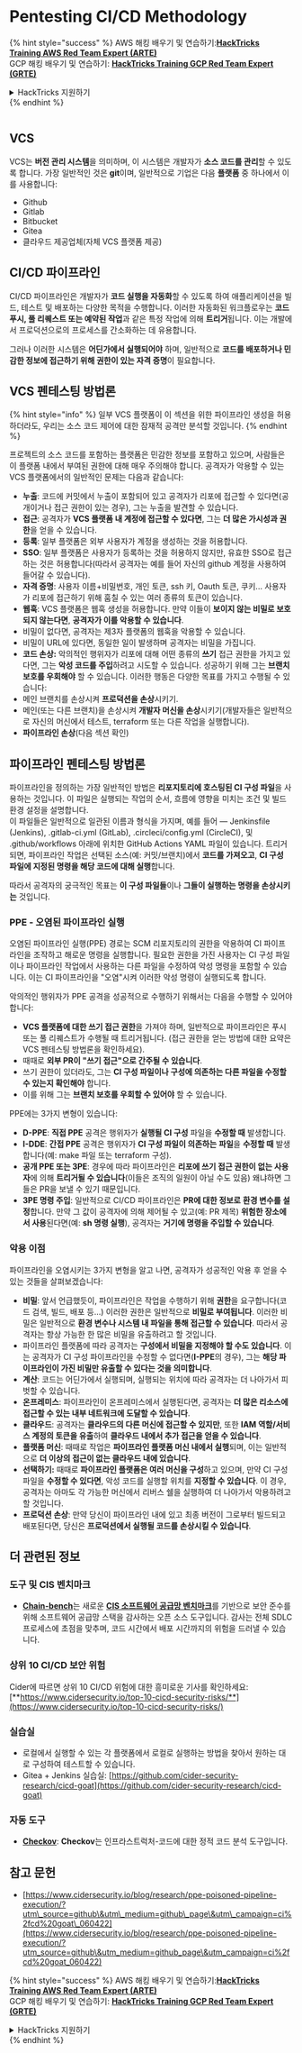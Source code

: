 # Pentesting CI/CD Methodology

{% hint style="success" %}
AWS 해킹 배우기 및 연습하기:<img src="../.gitbook/assets/image (1) (1) (1) (1).png" alt="" data-size="line">[**HackTricks Training AWS Red Team Expert (ARTE)**](https://training.hacktricks.xyz/courses/arte)<img src="../.gitbook/assets/image (1) (1) (1) (1).png" alt="" data-size="line">\
GCP 해킹 배우기 및 연습하기: <img src="../.gitbook/assets/image (2) (1).png" alt="" data-size="line">[**HackTricks Training GCP Red Team Expert (GRTE)**<img src="../.gitbook/assets/image (2) (1).png" alt="" data-size="line">](https://training.hacktricks.xyz/courses/grte)

<details>

<summary>HackTricks 지원하기</summary>

* [**구독 계획**](https://github.com/sponsors/carlospolop) 확인하기!
* **💬 [**Discord 그룹**](https://discord.gg/hRep4RUj7f) 또는 [**텔레그램 그룹**](https://t.me/peass)에 참여하거나 **Twitter** 🐦 [**@hacktricks\_live**](https://twitter.com/hacktricks_live)**를 팔로우하세요.**
* **[**HackTricks**](https://github.com/carlospolop/hacktricks) 및 [**HackTricks Cloud**](https://github.com/carlospolop/hacktricks-cloud) 깃허브 리포지토리에 PR을 제출하여 해킹 트릭을 공유하세요.**

</details>
{% endhint %}

<figure><img src="../.gitbook/assets/CLOUD-logo-letters.svg" alt=""><figcaption></figcaption></figure>

## VCS

VCS는 **버전 관리 시스템**을 의미하며, 이 시스템은 개발자가 **소스 코드를 관리**할 수 있도록 합니다. 가장 일반적인 것은 **git**이며, 일반적으로 기업은 다음 **플랫폼** 중 하나에서 이를 사용합니다:

* Github
* Gitlab
* Bitbucket
* Gitea
* 클라우드 제공업체(자체 VCS 플랫폼 제공)

## CI/CD 파이프라인

CI/CD 파이프라인은 개발자가 **코드 실행을 자동화**할 수 있도록 하여 애플리케이션을 빌드, 테스트 및 배포하는 다양한 목적을 수행합니다. 이러한 자동화된 워크플로우는 **코드 푸시, 풀 리퀘스트 또는 예약된 작업**과 같은 특정 작업에 의해 **트리거**됩니다. 이는 개발에서 프로덕션으로의 프로세스를 간소화하는 데 유용합니다.

그러나 이러한 시스템은 **어딘가에서 실행되어야** 하며, 일반적으로 **코드를 배포하거나 민감한 정보에 접근하기 위해 권한이 있는 자격 증명**이 필요합니다.

## VCS 펜테스팅 방법론

{% hint style="info" %}
일부 VCS 플랫폼이 이 섹션을 위한 파이프라인 생성을 허용하더라도, 우리는 소스 코드 제어에 대한 잠재적 공격만 분석할 것입니다.
{% endhint %}

프로젝트의 소스 코드를 포함하는 플랫폼은 민감한 정보를 포함하고 있으며, 사람들은 이 플랫폼 내에서 부여된 권한에 대해 매우 주의해야 합니다. 공격자가 악용할 수 있는 VCS 플랫폼에서의 일반적인 문제는 다음과 같습니다:

* **누출**: 코드에 커밋에서 누출이 포함되어 있고 공격자가 리포에 접근할 수 있다면(공개이거나 접근 권한이 있는 경우), 그는 누출을 발견할 수 있습니다.
* **접근**: 공격자가 **VCS 플랫폼 내 계정에 접근할 수 있다면**, 그는 **더 많은 가시성과 권한**을 얻을 수 있습니다.
* **등록**: 일부 플랫폼은 외부 사용자가 계정을 생성하는 것을 허용합니다.
* **SSO**: 일부 플랫폼은 사용자가 등록하는 것을 허용하지 않지만, 유효한 SSO로 접근하는 것은 허용합니다(따라서 공격자는 예를 들어 자신의 github 계정을 사용하여 들어갈 수 있습니다).
* **자격 증명**: 사용자 이름+비밀번호, 개인 토큰, ssh 키, Oauth 토큰, 쿠키... 사용자가 리포에 접근하기 위해 훔칠 수 있는 여러 종류의 토큰이 있습니다.
* **웹훅**: VCS 플랫폼은 웹훅 생성을 허용합니다. 만약 이들이 **보이지 않는 비밀로 보호되지 않는다면**, **공격자가 이를 악용할 수 있습니다**.
* 비밀이 없다면, 공격자는 제3자 플랫폼의 웹훅을 악용할 수 있습니다.
* 비밀이 URL에 있다면, 동일한 일이 발생하며 공격자는 비밀을 가집니다.
* **코드 손상:** 악의적인 행위자가 리포에 대해 어떤 종류의 **쓰기** 접근 권한을 가지고 있다면, 그는 **악성 코드를 주입**하려고 시도할 수 있습니다. 성공하기 위해 그는 **브랜치 보호를 우회해야** 할 수 있습니다. 이러한 행동은 다양한 목표를 가지고 수행될 수 있습니다:
* 메인 브랜치를 손상시켜 **프로덕션을 손상**시키기.
* 메인(또는 다른 브랜치)을 손상시켜 **개발자 머신을 손상**시키기(개발자들은 일반적으로 자신의 머신에서 테스트, terraform 또는 다른 작업을 실행합니다).
* **파이프라인 손상**(다음 섹션 확인)

## 파이프라인 펜테스팅 방법론

파이프라인을 정의하는 가장 일반적인 방법은 **리포지토리에 호스팅된 CI 구성 파일**을 사용하는 것입니다. 이 파일은 실행되는 작업의 순서, 흐름에 영향을 미치는 조건 및 빌드 환경 설정을 설명합니다.\
이 파일들은 일반적으로 일관된 이름과 형식을 가지며, 예를 들어 — Jenkinsfile (Jenkins), .gitlab-ci.yml (GitLab), .circleci/config.yml (CircleCI), 및 .github/workflows 아래에 위치한 GitHub Actions YAML 파일이 있습니다. 트리거되면, 파이프라인 작업은 선택된 소스(예: 커밋/브랜치)에서 **코드를 가져오고**, **CI 구성 파일에 지정된 명령을 해당 코드에 대해 실행**합니다.

따라서 공격자의 궁극적인 목표는 **이 구성 파일들**이나 **그들이 실행하는 명령을 손상시키는** 것입니다.

### PPE - 오염된 파이프라인 실행

오염된 파이프라인 실행(PPE) 경로는 SCM 리포지토리의 권한을 악용하여 CI 파이프라인을 조작하고 해로운 명령을 실행합니다. 필요한 권한을 가진 사용자는 CI 구성 파일이나 파이프라인 작업에서 사용하는 다른 파일을 수정하여 악성 명령을 포함할 수 있습니다. 이는 CI 파이프라인을 "오염"시켜 이러한 악성 명령이 실행되도록 합니다.

악의적인 행위자가 PPE 공격을 성공적으로 수행하기 위해서는 다음을 수행할 수 있어야 합니다:

* **VCS 플랫폼에 대한 쓰기 접근 권한**을 가져야 하며, 일반적으로 파이프라인은 푸시 또는 풀 리퀘스트가 수행될 때 트리거됩니다. (접근 권한을 얻는 방법에 대한 요약은 VCS 펜테스팅 방법론을 확인하세요).
* 때때로 **외부 PR이 "쓰기 접근"으로 간주될 수 있습니다**.
* 쓰기 권한이 있더라도, 그는 **CI 구성 파일이나 구성에 의존하는 다른 파일을 수정할 수 있는지 확인해야** 합니다.
* 이를 위해 그는 **브랜치 보호를 우회할 수 있어야** 할 수 있습니다.

PPE에는 3가지 변형이 있습니다:

* **D-PPE**: **직접 PPE** 공격은 행위자가 **실행될 CI 구성** 파일을 **수정할 때** 발생합니다.
* **I-DDE**: **간접 PPE** 공격은 행위자가 **CI 구성 파일이 의존하는** **파일**을 **수정할 때** 발생합니다(예: make 파일 또는 terraform 구성).
* **공개 PPE 또는 3PE**: 경우에 따라 파이프라인은 **리포에 쓰기 접근 권한이 없는 사용자**에 의해 **트리거될 수 있습니다**(이들은 조직의 일원이 아닐 수도 있음) 왜냐하면 그들은 PR을 보낼 수 있기 때문입니다.
* **3PE 명령 주입**: 일반적으로 CI/CD 파이프라인은 **PR에 대한 정보로** **환경 변수를 설정**합니다. 만약 그 값이 공격자에 의해 제어될 수 있고(예: PR 제목) **위험한 장소에서 사용**된다면(예: **sh 명령 실행**), 공격자는 **거기에 명령을 주입할 수 있습니다**.

### 악용 이점

파이프라인을 오염시키는 3가지 변형을 알고 나면, 공격자가 성공적인 악용 후 얻을 수 있는 것들을 살펴보겠습니다:

* **비밀**: 앞서 언급했듯이, 파이프라인은 작업을 수행하기 위해 **권한**을 요구합니다(코드 검색, 빌드, 배포 등...) 이러한 권한은 일반적으로 **비밀로 부여됩니다**. 이러한 비밀은 일반적으로 **환경 변수나 시스템 내 파일을 통해 접근할 수 있습니다**. 따라서 공격자는 항상 가능한 한 많은 비밀을 유출하려고 할 것입니다.
* 파이프라인 플랫폼에 따라 공격자는 **구성에서 비밀을 지정해야 할 수도 있습니다**. 이는 공격자가 CI 구성 파이프라인을 수정할 수 없다면(**I-PPE**의 경우), 그는 **해당 파이프라인이 가진 비밀만 유출할 수 있다는 것을 의미합니다**.
* **계산**: 코드는 어딘가에서 실행되며, 실행되는 위치에 따라 공격자는 더 나아가서 피벗할 수 있습니다.
* **온프레미스**: 파이프라인이 온프레미스에서 실행된다면, 공격자는 **더 많은 리소스에 접근할 수 있는 내부 네트워크에 도달할 수 있습니다**.
* **클라우드**: 공격자는 **클라우드의 다른 머신에 접근할 수 있지만**, 또한 **IAM 역할/서비스 계정의 토큰을 유출**하여 **클라우드 내에서 추가 접근을 얻을 수 있습니다**.
* **플랫폼 머신**: 때때로 작업은 **파이프라인 플랫폼 머신 내에서 실행**되며, 이는 일반적으로 **더 이상의 접근이 없는 클라우드 내에 있습니다**.
* **선택하기:** 때때로 **파이프라인 플랫폼은 여러 머신을 구성**하고 있으며, 만약 CI 구성 파일을 **수정할 수 있다면**, 악성 코드를 실행할 위치를 **지정할 수 있습니다**. 이 경우, 공격자는 아마도 각 가능한 머신에서 리버스 쉘을 실행하여 더 나아가서 악용하려고 할 것입니다.
* **프로덕션 손상**: 만약 당신이 파이프라인 내에 있고 최종 버전이 그로부터 빌드되고 배포된다면, 당신은 **프로덕션에서 실행될 코드를 손상시킬 수 있습니다**.

## 더 관련된 정보

### 도구 및 CIS 벤치마크

* [**Chain-bench**](https://github.com/aquasecurity/chain-bench)는 새로운 [**CIS 소프트웨어 공급망 벤치마크**](https://github.com/aquasecurity/chain-bench/blob/main/docs/CIS-Software-Supply-Chain-Security-Guide-v1.0.pdf)를 기반으로 보안 준수를 위해 소프트웨어 공급망 스택을 감사하는 오픈 소스 도구입니다. 감사는 전체 SDLC 프로세스에 초점을 맞추며, 코드 시간에서 배포 시간까지의 위험을 드러낼 수 있습니다.

### 상위 10 CI/CD 보안 위험

Cider에 따르면 상위 10 CI/CD 위험에 대한 흥미로운 기사를 확인하세요: [**https://www.cidersecurity.io/top-10-cicd-security-risks/**](https://www.cidersecurity.io/top-10-cicd-security-risks/)

### 실습실

* 로컬에서 실행할 수 있는 각 플랫폼에서 로컬로 실행하는 방법을 찾아서 원하는 대로 구성하여 테스트할 수 있습니다.
* Gitea + Jenkins 실습실: [https://github.com/cider-security-research/cicd-goat](https://github.com/cider-security-research/cicd-goat)

### 자동 도구

* [**Checkov**](https://github.com/bridgecrewio/checkov): **Checkov**는 인프라스트럭처-코드에 대한 정적 코드 분석 도구입니다.

## 참고 문헌

* [https://www.cidersecurity.io/blog/research/ppe-poisoned-pipeline-execution/?utm\_source=github\&utm\_medium=github\_page\&utm\_campaign=ci%2fcd%20goat\_060422](https://www.cidersecurity.io/blog/research/ppe-poisoned-pipeline-execution/?utm_source=github\&utm_medium=github_page\&utm_campaign=ci%2fcd%20goat_060422)

{% hint style="success" %}
AWS 해킹 배우기 및 연습하기:<img src="../.gitbook/assets/image (1) (1) (1) (1).png" alt="" data-size="line">[**HackTricks Training AWS Red Team Expert (ARTE)**](https://training.hacktricks.xyz/courses/arte)<img src="../.gitbook/assets/image (1) (1) (1) (1).png" alt="" data-size="line">\
GCP 해킹 배우기 및 연습하기: <img src="../.gitbook/assets/image (2) (1).png" alt="" data-size="line">[**HackTricks Training GCP Red Team Expert (GRTE)**<img src="../.gitbook/assets/image (2) (1).png" alt="" data-size="line">](https://training.hacktricks.xyz/courses/grte)

<details>

<summary>HackTricks 지원하기</summary>

* [**구독 계획**](https://github.com/sponsors/carlospolop) 확인하기!
* **💬 [**Discord 그룹**](https://discord.gg/hRep4RUj7f) 또는 [**텔레그램 그룹**](https://t.me/peass)에 참여하거나 **Twitter** 🐦 [**@hacktricks\_live**](https://twitter.com/hacktricks_live)**를 팔로우하세요.**
* **[**HackTricks**](https://github.com/carlospolop/hacktricks) 및 [**HackTricks Cloud**](https://github.com/carlospolop/hacktricks-cloud) 깃허브 리포지토리에 PR을 제출하여 해킹 트릭을 공유하세요.**

</details>
{% endhint %}
